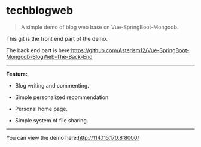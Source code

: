 # techblogweb

> A simple demo of blog web base on Vue-SpringBoot-Mongodb.
>
This git is the front end part of the demo. 

The back end part is here:https://github.com/Asterism12/Vue-SpringBoot-Mongodb-BlogWeb-The-Back-End

---

**Feature:**

- Blog writing and commenting.

- Simple personalized recommendation.

- Personal home page.

- Simple system of file sharing.

---

You can view the demo here:http://114.115.170.8:8000/
